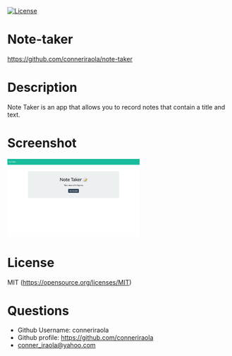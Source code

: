 [![License](https://img.shields.io/badge/License-MIT-yellow.svg)](https://opensource.org/licenses/MIT)
# Note-taker
https://github.com/conneriraola/note-taker

# Description
Note Taker is an app that allows you to record notes that contain a title and text.

# Screenshot
<img src="screenshot/note-taker.png" width="300px">

# License
MIT
(https://opensource.org/licenses/MIT)

# Questions
* Github Username: conneriraola
* Github profile: https://github.com/conneriraola
* conner_iraola@yahoo.com